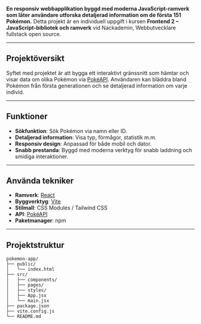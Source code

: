 **En responsiv webbapplikation byggd med moderna JavaScript-ramverk som låter användare utforska detaljerad information om de första 151 Pokémon.**
Detta projekt är en individuell uppgift i kursen **Frontend 2 – JavaScript-bibliotek och ramverk** vid Nackademin, Webbutvecklare fullstack open source.

---

## Projektöversikt
Syftet med projektet är att bygga ett interaktivt gränssnitt som hämtar och visar data om olika Pokémon via [PokéAPI](https://pokeapi.co/api/v2/pokemon?limit=151). Användaren kan bläddra bland Pokémon från första generationen och se detaljerad information om varje individ.

---

## Funktioner
- **Sökfunktion**: Sök Pokémon via namn eller ID.
- **Detaljerad information**: Visa typ, förmågor, statistik m.m.
- **Responsiv design**: Anpassad för både mobil och dator.
- **Snabb prestanda**: Byggd med moderna verktyg för snabb laddning och smidiga interaktioner.

---

## Använda tekniker
- **Ramverk**: [React](https://reactjs.org/) 
- **Byggverktyg**: [Vite](https://vitejs.dev/)
- **Stilmall**: CSS Modules / Tailwind CSS 
- **API**: [PokéAPI](https://pokeapi.co/)
- **Paketmanager**: npm

---

## Projektstruktur
```plaintext
pokemon-app/
├── public/
│   └── index.html
├── src/
│   ├── components/
│   ├── pages/
│   ├── styles/
│   ├── App.jsx
│   └── main.jsx
├── package.json
├── vite.config.js
└── README.md

